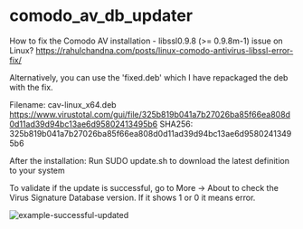 # comodo_av_db_updater

How to fix the Comodo AV installation - libssl0.9.8 (>= 0.9.8m-1) issue on Linux?
https://rahulchandna.com/posts/linux-comodo-antivirus-libssl-error-fix/

Alternatively, you can use the 'fixed.deb' which I have repackaged the deb with the fix.

Filename: cav-linux_x64.deb
https://www.virustotal.com/gui/file/325b819b041a7b27026ba85f66ea808d0d11ad39d94bc13ae6d95802413495b6
SHA256: 325b819b041a7b27026ba85f66ea808d0d11ad39d94bc13ae6d95802413495b6

After the installation:
Run SUDO update.sh to download the latest definition to your system

To validate if the update is successful, go to More -> About to check the Virus Signature Database version. If it shows 1 or 0 it means error.

![example-successful-updated](https://user-images.githubusercontent.com/22002692/207219805-f328f93e-d1f5-4cc4-9341-53cd57ee6fbf.png)
